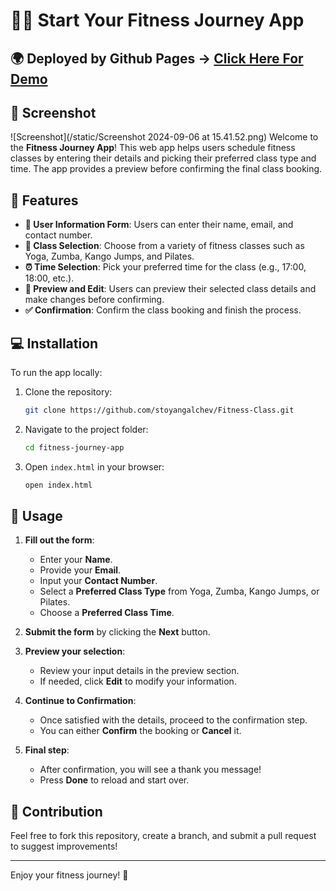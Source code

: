 # 🏋️‍♀️ Start Your Fitness Journey App
## 🌍 Deployed by Github Pages -> [Click Here For Demo](https://stoyangalchev.github.io/Car-Parts/)
## 🎨 Screenshot
![Screenshot](/static/Screenshot 2024-09-06 at 15.41.52.png)
Welcome to the **Fitness Journey App**! This web app helps users schedule fitness classes by entering their details and picking their preferred class type and time. The app provides a preview before confirming the final class booking.

## 🌟 Features

- **👤 User Information Form**: Users can enter their name, email, and contact number.
- **🧘 Class Selection**: Choose from a variety of fitness classes such as Yoga, Zumba, Kango Jumps, and Pilates.
- **⏰ Time Selection**: Pick your preferred time for the class (e.g., 17:00, 18:00, etc.).
- **👀 Preview and Edit**: Users can preview their selected class details and make changes before confirming.
- **✅ Confirmation**: Confirm the class booking and finish the process.

## 💻 Installation

To run the app locally:

1. Clone the repository:

   ```bash
   git clone https://github.com/stoyangalchev/Fitness-Class.git
   ```

2. Navigate to the project folder:

   ```bash
   cd fitness-journey-app
   ```

3. Open `index.html` in your browser:

   ```bash
   open index.html
   ```

## 🚀 Usage

1. **Fill out the form**:
   - Enter your **Name**.
   - Provide your **Email**.
   - Input your **Contact Number**.
   - Select a **Preferred Class Type** from Yoga, Zumba, Kango Jumps, or Pilates.
   - Choose a **Preferred Class Time**.
   
2. **Submit the form** by clicking the **Next** button.

3. **Preview your selection**:
   - Review your input details in the preview section.
   - If needed, click **Edit** to modify your information.

4. **Continue to Confirmation**:
   - Once satisfied with the details, proceed to the confirmation step.
   - You can either **Confirm** the booking or **Cancel** it.

5. **Final step**:
   - After confirmation, you will see a thank you message!
   - Press **Done** to reload and start over.




## 🤝 Contribution

Feel free to fork this repository, create a branch, and submit a pull request to suggest improvements!

---

Enjoy your fitness journey! 💪
